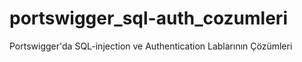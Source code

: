 # portswigger_sql-auth_cozumleri
Portswigger'da SQL-injection ve Authentication Lablarının Çözümleri
